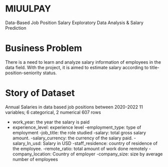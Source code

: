 # MIUULPAY
 Data-Based Job Position Salary Exploratory Data Analysis & Salary Prediction
 
# Business Problem
There is a need to learn and analyze salary information of employees in the data field.
With the project, it is aimed to estimate salary according to title-position-seniority status.

# Story of Dataset
Annual Salaries in data based job positions between 2020-2022 11 variables; 6 categorical, 2 numerical 607 rows

- work_year: the year the salary is paid 
- experience_level: experience level 
-employment_type: type of employment 
-job_title: the role studied
-salary: total gross salary amount. 
-salary_currency: the currency of the salary paid. 
-salary_In_usd: Salary in USD 
-staff_residence: country of residence of the employee. 
-remote_ratio: total amount of work done remotely 
-company_location: Country of employer 
-company_size: size by average number of employees
